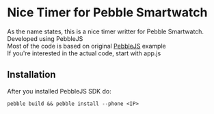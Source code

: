 # Nice Timer for Pebble Smartwatch
As the name states, this is a nice timer writter for Pebble Smartwatch.<br />
Developed using PebbleJS <br />
Most of the code is based on original <a href = 'https://github.com/pebble/pebblejs'>PebbleJS</a> example <br />
If you're interested in the actual code, start with app.js

## Installation
After you installed PebbleJS SDK do:

```
pebble build && pebble install --phone <IP>
```


